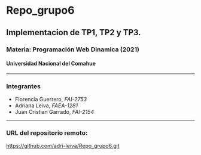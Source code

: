 # Repo_grupo6
## Implementacion de TP1, TP2 y TP3.
### Materia: Programación Web Dinamica (2021)
#### Universidad Nacional del Comahue
***
### Integrantes
- Florencia Guerrero, _FAI-2753_ 
- Adriana Leiva, _FAEA-1281_ 
- Juan Cristian Garrado, _FAI-2154_

***
### URL del repositorio remoto: 
<https://github.com/adri-leiva/Repo_grupo6.git>